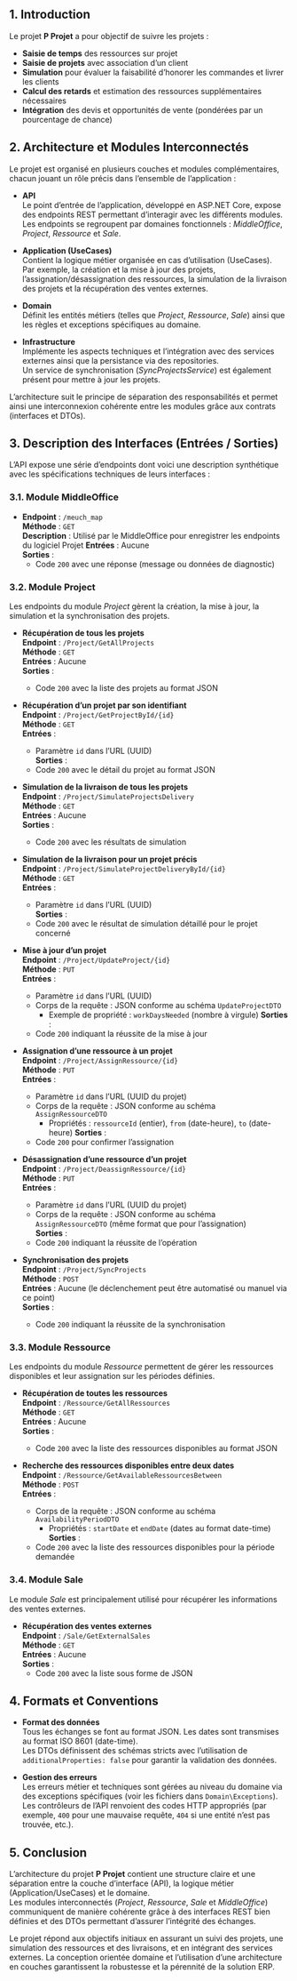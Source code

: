 

## 1. Introduction

Le projet **P Projet** a pour objectif de suivre les projets :  

- **Saisie de temps** des ressources sur projet  
- **Saisie de projets** avec association d’un client  
- **Simulation** pour évaluer la faisabilité d’honorer les commandes et livrer les clients  
- **Calcul des retards** et estimation des ressources supplémentaires nécessaires  
- **Intégration** des devis et opportunités de vente (pondérées par un pourcentage de chance)

## 2. Architecture et Modules Interconnectés

Le projet est organisé en plusieurs couches et modules complémentaires, chacun jouant un rôle précis dans l’ensemble de l’application :

- **API**  
  Le point d’entrée de l’application, développé en ASP.NET Core, expose des endpoints REST permettant d’interagir avec les différents modules.  
  Les endpoints se regroupent par domaines fonctionnels : *MiddleOffice*, *Project*, *Ressource* et *Sale*.

- **Application (UseCases)**  
  Contient la logique métier organisée en cas d’utilisation (UseCases).  
  Par exemple, la création et la mise à jour des projets, l’assignation/désassignation des ressources, la simulation de la livraison des projets et la récupération des ventes externes.

- **Domain**  
  Définit les entités métiers (telles que *Project*, *Ressource*, *Sale*) ainsi que les règles et exceptions spécifiques au domaine.

- **Infrastructure**  
  Implémente les aspects techniques et l’intégration avec des services externes ainsi que la persistance via des repositories.  
  Un service de synchronisation (*SyncProjectsService*) est également présent pour mettre à jour les projets.

L’architecture suit le principe de séparation des responsabilités et permet ainsi une interconnexion cohérente entre les modules grâce aux contrats (interfaces et DTOs).

## 3. Description des Interfaces (Entrées / Sorties)

L’API expose une série d’endpoints dont voici une description synthétique avec les spécifications techniques de leurs interfaces :

### 3.1. Module MiddleOffice

- **Endpoint** : `/meuch_map`  
  **Méthode** : `GET`  
  **Description** : Utilisé par le MiddleOffice pour enregistrer les endpoints du logiciel Projet
  **Entrées** : Aucune  
  **Sorties** :  
  - Code `200` avec une réponse (message ou données de diagnostic)

### 3.2. Module Project

Les endpoints du module *Project* gèrent la création, la mise à jour, la simulation et la synchronisation des projets.

- **Récupération de tous les projets**  
  **Endpoint** : `/Project/GetAllProjects`  
  **Méthode** : `GET`  
  **Entrées** : Aucune  
  **Sorties** :  
  
  - Code `200` avec la liste des projets au format JSON

- **Récupération d’un projet par son identifiant**  
  **Endpoint** : `/Project/GetProjectById/{id}`  
  **Méthode** : `GET`  
  **Entrées** :  
  
  - Paramètre `id` dans l’URL (UUID)  
    **Sorties** :  
  - Code `200` avec le détail du projet au format JSON

- **Simulation de la livraison de tous les projets**  
  **Endpoint** : `/Project/SimulateProjectsDelivery`  
  **Méthode** : `GET`  
  **Entrées** : Aucune  
  **Sorties** :  
  
  - Code `200` avec les résultats de simulation

- **Simulation de la livraison pour un projet précis**  
  **Endpoint** : `/Project/SimulateProjectDeliveryById/{id}`  
  **Méthode** : `GET`  
  **Entrées** :  
  
  - Paramètre `id` dans l’URL (UUID)  
    **Sorties** :  
  - Code `200` avec le résultat de simulation détaillé pour le projet concerné

- **Mise à jour d’un projet**  
  **Endpoint** : `/Project/UpdateProject/{id}`  
  **Méthode** : `PUT`  
  **Entrées** :  
  
  - Paramètre `id` dans l’URL (UUID)  
  - Corps de la requête : JSON conforme au schéma `UpdateProjectDTO`  
    - Exemple de propriété : `workDaysNeeded` (nombre à virgule)
      **Sorties** :  
  - Code `200` indiquant la réussite de la mise à jour

- **Assignation d’une ressource à un projet**  
  **Endpoint** : `/Project/AssignRessource/{id}`  
  **Méthode** : `PUT`  
  **Entrées** :  
  
  - Paramètre `id` dans l’URL (UUID du projet)  
  - Corps de la requête : JSON conforme au schéma `AssignRessourceDTO`  
    - Propriétés : `ressourceId` (entier), `from` (date-heure), `to` (date-heure)
      **Sorties** :  
  - Code `200` pour confirmer l’assignation

- **Désassignation d’une ressource d’un projet**  
  **Endpoint** : `/Project/DeassignRessource/{id}`  
  **Méthode** : `PUT`  
  **Entrées** :  
  
  - Paramètre `id` dans l’URL (UUID du projet)  
  - Corps de la requête : JSON conforme au schéma `AssignRessourceDTO` (même format que pour l’assignation)  
    **Sorties** :  
  - Code `200` indiquant la réussite de l’opération

- **Synchronisation des projets**  
  **Endpoint** : `/Project/SyncProjects`  
  **Méthode** : `POST`  
  **Entrées** : Aucune (le déclenchement peut être automatisé ou manuel via ce point)  
  **Sorties** :  
  
  - Code `200` indiquant la réussite de la synchronisation

### 3.3. Module Ressource

Les endpoints du module *Ressource* permettent de gérer les ressources disponibles et leur assignation sur les périodes définies.

- **Récupération de toutes les ressources**  
  **Endpoint** : `/Ressource/GetAllRessources`  
  **Méthode** : `GET`  
  **Entrées** : Aucune  
  **Sorties** :  
  
  - Code `200` avec la liste des ressources disponibles au format JSON

- **Recherche des ressources disponibles entre deux dates**  
  **Endpoint** : `/Ressource/GetAvailableRessourcesBetween`  
  **Méthode** : `POST`  
  **Entrées** :  
  
  - Corps de la requête : JSON conforme au schéma `AvailabilityPeriodDTO`  
    - Propriétés : `startDate` et `endDate` (dates au format date-time)
      **Sorties** :  
  - Code `200` avec la liste des ressources disponibles pour la période demandée

### 3.4. Module Sale

Le module *Sale* est principalement utilisé pour récupérer les informations des ventes externes.

- **Récupération des ventes externes**  
  **Endpoint** : `/Sale/GetExternalSales`  
  **Méthode** : `GET`  
  **Entrées** : Aucune  
  **Sorties** :  
  - Code `200` avec la liste sous forme de JSON

## 4. Formats et Conventions

- **Format des données**  
  Tous les échanges se font au format JSON. Les dates sont transmises au format ISO 8601 (date-time).  
  Les DTOs définissent des schémas stricts avec l’utilisation de `additionalProperties: false` pour garantir la validation des données.

- **Gestion des erreurs**  
  Les erreurs métier et techniques sont gérées au niveau du domaine via des exceptions spécifiques (voir les fichiers dans `Domain\Exceptions`).  
  Les contrôleurs de l’API renvoient des codes HTTP appropriés (par exemple, `400` pour une mauvaise requête, `404` si une entité n’est pas trouvée, etc.).

## 5. Conclusion

L’architecture du projet **P Projet** contient une structure claire et une séparation entre la couche d’interface (API), la logique métier (Application/UseCases) et le domaine.  
Les modules interconnectés (*Project*, *Ressource*, *Sale* et *MiddleOffice*) communiquent de manière cohérente grâce à des interfaces REST bien définies et des DTOs permettant d’assurer l’intégrité des échanges.

Le projet répond aux objectifs initiaux en assurant un suivi des projets, une simulation des ressources et des livraisons, et en intégrant des services externes. La conception orientée domaine et l’utilisation d’une architecture en couches garantissent la robustesse et la pérennité de la solution ERP.